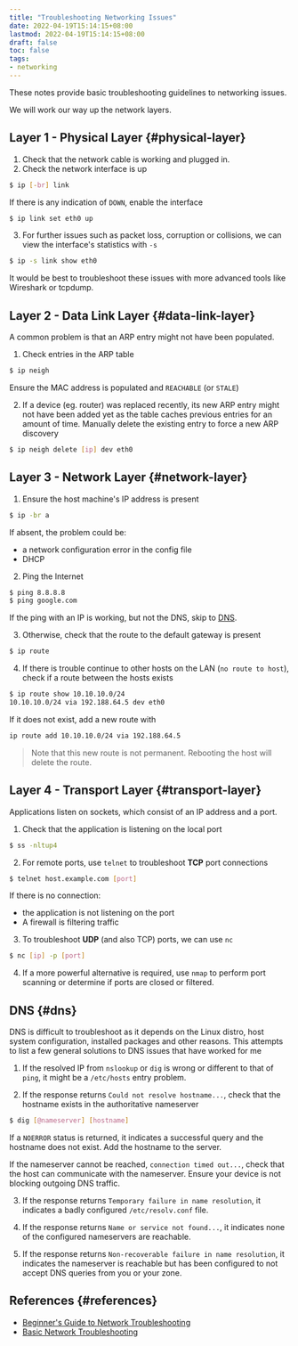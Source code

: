 ```yaml
---
title: "Troubleshooting Networking Issues"
date: 2022-04-19T15:14:15+08:00
lastmod: 2022-04-19T15:14:15+08:00
draft: false
toc: false
tags:
- networking
---
```


These notes provide basic troubleshooting guidelines to networking issues.

We will work our way up the network layers.

## Layer 1 - Physical Layer {#physical-layer}
1. Check that the network cable is working and plugged in.
2. Check the network interface is up

```bash
$ ip [-br] link
```

If there is any indication of `DOWN`, enable the interface

```bash
$ ip link set eth0 up
```

3. For further issues such as packet loss, corruption or collisions, we can view
the interface's statistics with `-s`

```bash
$ ip -s link show eth0
```

It would be best to troubleshoot these issues with more advanced tools like
Wireshark or tcpdump.

## Layer 2 - Data Link Layer {#data-link-layer}
A common problem is that an ARP entry might not have been populated.

1. Check entries in the ARP table

```bash
$ ip neigh
```

Ensure the MAC address is populated and `REACHABLE` (or `STALE`)

2. If a device (eg. router) was replaced recently, its new ARP entry might not
   have been added yet as the table caches previous entries for an amount of
   time. Manually delete the existing entry to force a new ARP discovery

```bash
$ ip neigh delete [ip] dev eth0
```

## Layer 3 - Network Layer {#network-layer}
1. Ensure the host machine's IP address is present

```bash
$ ip -br a
```

If absent, the problem could be:
- a network configuration error in the config file
- DHCP

2. Ping the Internet

```bash
$ ping 8.8.8.8
$ ping google.com
```

If the ping with an IP is working, but not the DNS, skip to [DNS](#dns).

3. Otherwise, check that the route to the default gateway is present

```bash
$ ip route
```

4. If there is trouble continue to other hosts on the LAN (`no route to host`),
   check if a route between the hosts exists

```bash
$ ip route show 10.10.10.0/24
10.10.10.0/24 via 192.188.64.5 dev eth0
```

If it does not exist, add a new route with

```bash
ip route add 10.10.10.0/24 via 192.188.64.5
```

>Note that this new route is not permanent. Rebooting the host will delete the
>route.

## Layer 4 - Transport Layer {#transport-layer}
Applications listen on sockets, which consist of an IP address and a port.

1. Check that the application is listening on the local port

```bash
$ ss -nltup4
```

2. For remote ports, use `telnet` to troubleshoot **TCP** port connections

```bash
$ telnet host.example.com [port]
```

If there is no connection:
- the application is not listening on the port
- A firewall is filtering traffic

3. To troubleshoot **UDP** (and also TCP) ports, we can use `nc`

```bash
$ nc [ip] -p [port]
```

4. If a more powerful alternative is required, use `nmap` to perform port
   scanning or determine if ports are closed or filtered.

## DNS {#dns}
DNS is difficult to troubleshoot as it depends on the Linux distro, host system
configuration, installed packages and other reasons. This attempts to list a few
general solutions to DNS issues that have worked for me

1. If the resolved IP from `nslookup` or `dig` is wrong or different to that of `ping`, it might be a `/etc/hosts` entry problem.

2. If the response returns `Could not resolve hostname...`, check that the
   hostname exists in the authoritative nameserver

```bash
$ dig [@nameserver] [hostname]
```

If a `NOERROR` status is returned, it indicates a successful query and the
hostname does not exist. Add the hostname to the server.

If the nameserver cannot be reached, `connection timed out...`, check that the
host can communicate with the nameserver. Ensure your device is not blocking
outgoing DNS traffic.

3. If the response returns `Temporary failure in name resolution`, it indicates
   a badly configured `/etc/resolv.conf` file.

4. If the response returns `Name or service not found...`, it indicates none of the
configured nameservers are reachable.

5. If the response returns `Non-recoverable failure in name resolution`, it
   indicates the nameserver is reachable but has been configured to not accept
   DNS queries from you or your zone.

## References {#references}
- [Beginner's Guide to Network Troubleshooting](https://www.redhat.com/sysadmin/beginners-guide-network-troubleshooting-linux)
- [Basic Network Troubleshooting](https://www.netmeister.org/blog/basic-network-troubleshooting.html)
